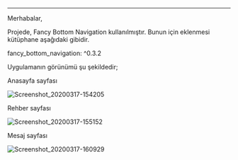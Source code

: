 *****************************
Merhabalar,

Projede, Fancy Bottom Navigation kullanılmıştır. Bunun için eklenmesi kütüphane aşağıdaki gibidir.

fancy_bottom_navigation: ^0.3.2


Uygulamanın görünümü şu şekildedir;

Anasayfa sayfası

![Screenshot_20200317-154205](https://user-images.githubusercontent.com/13748518/76876511-17f29600-6883-11ea-8368-91fc04d3d04e.jpg)

Rehber sayfası

![Screenshot_20200317-155152](https://user-images.githubusercontent.com/13748518/76876709-60aa4f00-6883-11ea-9cda-bc042febffd8.png)

Mesaj sayfası

![Screenshot_20200317-160929](https://user-images.githubusercontent.com/13748518/76876726-6869f380-6883-11ea-873e-06d821b3f96c.jpg)
